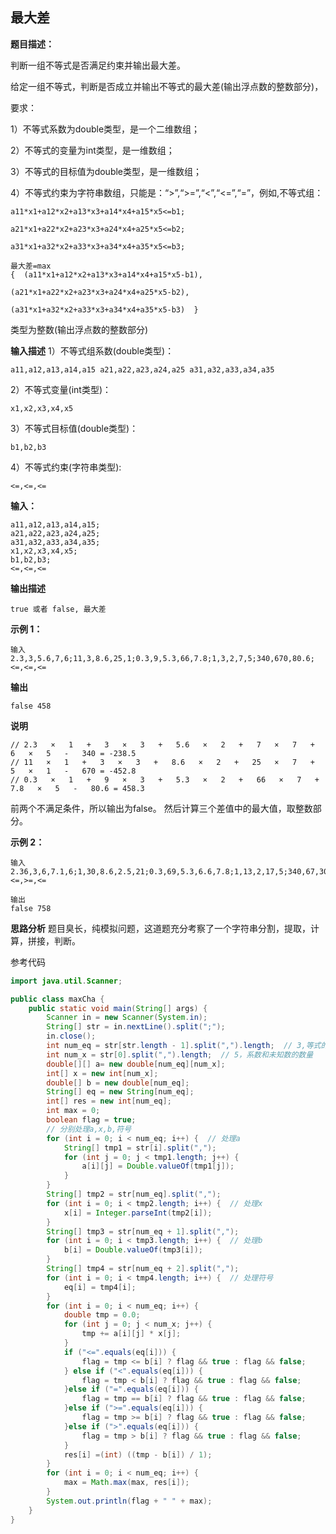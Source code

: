 ## 最大差

**题目描述：**

判断一组不等式是否满足约束并输出最大差。

给定一组不等式，判断是否成立并输出不等式的最大差(输出浮点数的整数部分)，

要求：

1）不等式系数为double类型，是一个二维数组；

2）不等式的变量为int类型，是一维数组；

3）不等式的目标值为double类型，是一维数组；

4）不等式约束为字符串数组，只能是：“>”,“>=”,“<”,“<=”,“=”，例如,不等式组：

```
a11*x1+a12*x2+a13*x3+a14*x4+a15*x5<=b1;

a21*x1+a22*x2+a23*x3+a24*x4+a25*x5<=b2;

a31*x1+a32*x2+a33*x3+a34*x4+a35*x5<=b3;
```

```
最大差=max
{  (a11*x1+a12*x2+a13*x3+a14*x4+a15*x5-b1),  

(a21*x1+a22*x2+a23*x3+a24*x4+a25*x5-b2), 

(a31*x1+a32*x2+a33*x3+a34*x4+a35*x5-b3)  }
```

类型为整数(输出浮点数的整数部分)

**输入描述**
1）不等式组系数(double类型)：

```
a11,a12,a13,a14,a15 a21,a22,a23,a24,a25 a31,a32,a33,a34,a35
```

2）不等式变量(int类型)：

```
x1,x2,x3,x4,x5
```

3）不等式目标值(double类型)：

```
b1,b2,b3
```

4）不等式约束(字符串类型):

```
<=,<=,<=
```

**输入：**

```
a11,a12,a13,a14,a15;
a21,a22,a23,a24,a25;
a31,a32,a33,a34,a35;
x1,x2,x3,x4,x5;
b1,b2,b3;
<=,<=,<=
```

**输出描述**

```
true 或者 false, 最大差
```

**示例 1：**

```
输入
2.3,3,5.6,7,6;11,3,8.6,25,1;0.3,9,5.3,66,7.8;1,3,2,7,5;340,670,80.6;<=,<=,<=
```

**输出**

```
false 458
```

**说明**

```
// 2.3   ×   1   +   3   ×   3   +   5.6   ×   2   +   7   ×   7   +   6   ×   5   -   340 = -238.5
// 11   ×   1   +   3   ×   3   +   8.6   ×   2   +   25   ×   7   +   5   ×   1   -   670 = -452.8
// 0.3   ×   1   +   9   ×   3   +   5.3   ×   2   +   66   ×   7   +   7.8   ×   5   -   80.6 = 458.3
```

前两个不满足条件，所以输出为false。
然后计算三个差值中的最大值，取整数部分。

**示例 2：**

```
输入
2.36,3,6,7.1,6;1,30,8.6,2.5,21;0.3,69,5.3,6.6,7.8;1,13,2,17,5;340,67,300.6;<=,>=,<=
```

```
输出
false 758
```

**思路分析**
题目臭长，纯模拟问题，这道题充分考察了一个字符串分割，提取，计算，拼接，判断。

参考代码

```java
import java.util.Scanner;

public class maxCha {
    public static void main(String[] args) {
        Scanner in = new Scanner(System.in);
        String[] str = in.nextLine().split(";");
        in.close();
        int num_eq = str[str.length - 1].split(",").length;  // 3,等式的数量
        int num_x = str[0].split(",").length;  // 5，系数和未知数的数量
        double[][] a= new double[num_eq][num_x];
        int[] x = new int[num_x];
        double[] b = new double[num_eq];
        String[] eq = new String[num_eq];
        int[] res = new int[num_eq];
        int max = 0;
        boolean flag = true;
        // 分别处理a,x,b,符号
        for (int i = 0; i < num_eq; i++) {  // 处理a
            String[] tmp1 = str[i].split(",");
            for (int j = 0; j < tmp1.length; j++) {
                a[i][j] = Double.valueOf(tmp1[j]);
            }
        }
        String[] tmp2 = str[num_eq].split(",");
        for (int i = 0; i < tmp2.length; i++) {  // 处理x
            x[i] = Integer.parseInt(tmp2[i]);
        }
        String[] tmp3 = str[num_eq + 1].split(",");
        for (int i = 0; i < tmp3.length; i++) {  // 处理b
            b[i] = Double.valueOf(tmp3[i]);
        }
        String[] tmp4 = str[num_eq + 2].split(",");
        for (int i = 0; i < tmp4.length; i++) {  // 处理符号
            eq[i] = tmp4[i];
        }
        for (int i = 0; i < num_eq; i++) {
            double tmp = 0.0;
            for (int j = 0; j < num_x; j++) {
                tmp += a[i][j] * x[j];
            }
            if ("<=".equals(eq[i])) {
                flag = tmp <= b[i] ? flag && true : flag && false;
            } else if ("<".equals(eq[i])) {
                flag = tmp < b[i] ? flag && true : flag && false;
            }else if ("=".equals(eq[i])) {
                flag = tmp == b[i] ? flag && true : flag && false;
            }else if (">=".equals(eq[i])) {
                flag = tmp >= b[i] ? flag && true : flag && false;
            }else if (">".equals(eq[i])) {
                flag = tmp > b[i] ? flag && true : flag && false;
            }
            res[i] =(int) ((tmp - b[i]) / 1);
        }
        for (int i = 0; i < num_eq; i++) {
            max = Math.max(max, res[i]);
        }
        System.out.println(flag + " " + max);
    }
}
```